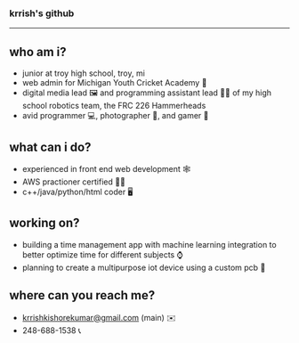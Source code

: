 ### krrish's github
---
## who am i?
- junior at troy high school, troy, mi
- web admin for Michigan Youth Cricket Academy 🏏
- digital media lead 🖼️ and programming assistant lead 🧑‍💻 of my high school robotics team, the FRC 226 Hammerheads
- avid programmer 💻, photographer 📸, and gamer 👾
## what can i do?
- experienced in front end web development 🕸️
- AWS practioner certified 👩‍💼
- c++/java/python/html coder 🖥️
## working on?
- building a time management app with machine learning integration to better optimize time for different subjects ⌚
- planning to create a multipurpose iot device using a custom pcb 🚥
## where can you reach me?
- krrishkishorekumar@gmail.com (main) ✉️
- 248-688-1538 📞
<!--
**therealfiish/therealfiish** is a ✨ _special_ ✨ repository because its `README.md` (this file) appears on your GitHub profile.

Here are some ideas to get you started:

- 🔭 I’m currently working on ...
- 🌱 I’m currently learning ...
- 👯 I’m looking to collaborate on ...
- 🤔 I’m looking for help with ...
- 💬 Ask me about ...
- 📫 How to reach me: ...
- 😄 Pronouns: ...
- ⚡ Fun fact: ...
-->
